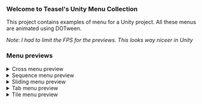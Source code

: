 ### Welcome to Teasel's Unity Menu Collection
This project contains examples of menu for a Unity project. All these menus are animated using DOTween.

_Note: I had to limit the FPS for the previews. This looks way niceer in Unity_

### Menu previews

<details>
  <summary>Cross menu preview</summary>
  
  ![Cross menu preview](https://i.imgur.com/cIGONIY.gif)
</details>

<details>
  <summary>Sequence menu preview</summary>
  
  ![Sequence menu preview](https://i.imgur.com/nLMP4Mc.gif)
</details>

<details>
  <summary>Sliding menu preview</summary>
  
  ![Sliding menu preview](https://i.imgur.com/jMYCGQi.gif)
</details>

<details>
  <summary>Tab menu preview</summary>
  
  ![Tab menu preview](https://i.imgur.com/Z7ML7oO.gif)
</details>

<details>
  <summary>Tile menu preview</summary>
  
  ![Tile menu preview](https://i.imgur.com/8sKsQxW.gif)
</details>
